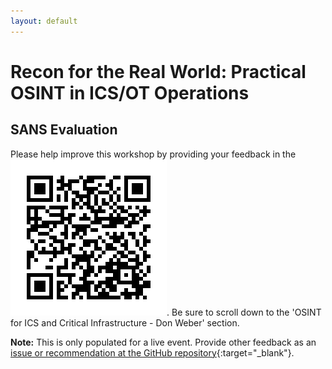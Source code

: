 ```yaml
---
layout: default
---
```


# Recon for the Real World: Practical OSINT in ICS/OT Operations
## SANS Evaluation

Please help improve this workshop by providing your feedback in the [![SANS Workshop Evaluation](./img/workshop_evals.png)](https://survey.sans.org/jfe/form/SV_882HNlbo8h3Hyya?Q_CHL=qr). Be sure to scroll down to the 'OSINT for ICS and Critical Infrastructure - Don Weber' section.

**Note:** This is only populated for a live event. Provide other feedback as an [issue or recommendation at the GitHub repository](https://github.com/cutaway-security/ics-summit-2025-osint-workshop){:target="_blank"}.
